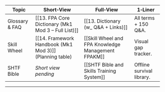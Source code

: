 |Topic|Short‑View|Full‑View|1‑Liner|
|---|---|---|---|
|Glossary & FAQ|[[13. FPA Core Dictionary (Mk1 Mod 3 – Full List)]]|[[13. Dictionary (w_ Q&A + Links)]]|All terms + 150 Q&A.|
|Skill Wheel|[[14. Framework Handbook (Mk1 Mod 3)]] (Planning table)|[[Skill Wheel and FPA Knowledge Management FPAKM]]|Visual gap tracker.|
|SHTF Bible|_Short view pending_|[[SHTF Bible and Skills Training System]]|Offline survival library.|  
---
